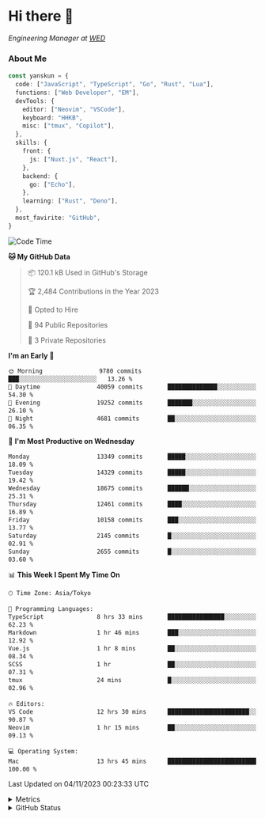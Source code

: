 # Hi there&nbsp;:wave:

<!-- ![Alt text](https://spotify-recently-played-readme.vercel.app/api?user=31kynbuubkiu3r4qh4hjuaglhfay) -->

_Engineering Manager at [WED](https://github.com/wedinc)_

### About Me

```ts
const yanskun = {
  code: ["JavaScript", "TypeScript", "Go", "Rust", "Lua"],
  functions: ["Web Developer", "EM"],
  devTools: {
    editor: ["Neovim", "VSCode"],
    keyboard: "HHKB",
    misc: ["tmux", "Copilot"],
  },
  skills: {
    front: {
      js: ["Nuxt.js", "React"],
    },
    backend: {
      go: ["Echo"],
    },
    learning: ["Rust", "Deno"],
  },
  most_favirite: "GitHub",
}
```

<!--START_SECTION:waka-->
![Code Time](http://img.shields.io/badge/Code%20Time-537%20hrs%207%20mins-blue)

**🐱 My GitHub Data** 

> 📦 120.1 kB Used in GitHub's Storage 
 > 
> 🏆 2,484 Contributions in the Year 2023
 > 
> 💼 Opted to Hire
 > 
> 📜 94 Public Repositories 
 > 
> 🔑 3 Private Repositories 
 > 
**I'm an Early 🐤** 

```text
🌞 Morning                9780 commits        ███░░░░░░░░░░░░░░░░░░░░░░   13.26 % 
🌆 Daytime                40059 commits       ██████████████░░░░░░░░░░░   54.30 % 
🌃 Evening                19252 commits       ███████░░░░░░░░░░░░░░░░░░   26.10 % 
🌙 Night                  4681 commits        ██░░░░░░░░░░░░░░░░░░░░░░░   06.35 % 
```
📅 **I'm Most Productive on Wednesday** 

```text
Monday                   13349 commits       █████░░░░░░░░░░░░░░░░░░░░   18.09 % 
Tuesday                  14329 commits       █████░░░░░░░░░░░░░░░░░░░░   19.42 % 
Wednesday                18675 commits       ██████░░░░░░░░░░░░░░░░░░░   25.31 % 
Thursday                 12461 commits       ████░░░░░░░░░░░░░░░░░░░░░   16.89 % 
Friday                   10158 commits       ███░░░░░░░░░░░░░░░░░░░░░░   13.77 % 
Saturday                 2145 commits        █░░░░░░░░░░░░░░░░░░░░░░░░   02.91 % 
Sunday                   2655 commits        █░░░░░░░░░░░░░░░░░░░░░░░░   03.60 % 
```


📊 **This Week I Spent My Time On** 

```text
🕑︎ Time Zone: Asia/Tokyo

💬 Programming Languages: 
TypeScript               8 hrs 33 mins       ████████████████░░░░░░░░░   62.23 % 
Markdown                 1 hr 46 mins        ███░░░░░░░░░░░░░░░░░░░░░░   12.92 % 
Vue.js                   1 hr 8 mins         ██░░░░░░░░░░░░░░░░░░░░░░░   08.34 % 
SCSS                     1 hr                ██░░░░░░░░░░░░░░░░░░░░░░░   07.31 % 
tmux                     24 mins             █░░░░░░░░░░░░░░░░░░░░░░░░   02.96 % 

🔥 Editors: 
VS Code                  12 hrs 30 mins      ███████████████████████░░   90.87 % 
Neovim                   1 hr 15 mins        ██░░░░░░░░░░░░░░░░░░░░░░░   09.13 % 

💻 Operating System: 
Mac                      13 hrs 45 mins      █████████████████████████   100.00 % 
```


 Last Updated on 04/11/2023 00:23:33 UTC
<!--END_SECTION:waka-->

<details>
  <summary>Metrics</summary>
  <img src="https://github.com/yanskun/yanskun/blob/main/github-metrics.svg" alt="Metrics">
</details>

<details>
  <summary>GitHub Status</summary>
  <picture>
    <source media="(prefers-color-scheme: dark)" srcset="https://raw.githubusercontent.com/yanskun/yanskun/master/profile-summary-card-output/nord_dark/0-profile-details.svg">
   <img src="https://raw.githubusercontent.com/yanskun/yanskun/master/profile-summary-card-output/default/0-profile-details.svg">
  </picture>
  <br>
  <picture>
    <source media="(prefers-color-scheme: dark)" srcset="https://raw.githubusercontent.com/yanskun/yanskun/master/profile-summary-card-output/nord_dark/1-repos-per-language.svg">
   <img src="https://raw.githubusercontent.com/yanskun/yanskun/master/profile-summary-card-output/default/1-repos-per-language.svg">
  </picture>
  <picture>
    <source media="(prefers-color-scheme: dark)" srcset="https://raw.githubusercontent.com/yanskun/yanskun/master/profile-summary-card-output/nord_dark/2-most-commit-language.svg">
   <img src="https://raw.githubusercontent.com/yanskun/yanskun/master/profile-summary-card-output/default/2-most-commit-language.svg">
  </picture>
  <br>
  <picture>
    <source media="(prefers-color-scheme: dark)" srcset="https://raw.githubusercontent.com/yanskun/yanskun/master/profile-summary-card-output/nord_dark/3-stats.svg">
   <img src="https://raw.githubusercontent.com/yanskun/yanskun/master/profile-summary-card-output/default/3-stats.svg">
  </picture>
  <picture>
    <source media="(prefers-color-scheme: dark)" srcset="https://raw.githubusercontent.com/yanskun/yanskun/master/profile-summary-card-output/nord_dark/4-productive-time.svg">
   <img src="https://raw.githubusercontent.com/yanskun/yanskun/master/profile-summary-card-output/default/4-productive-time.svg">
  </picture>
</details>
